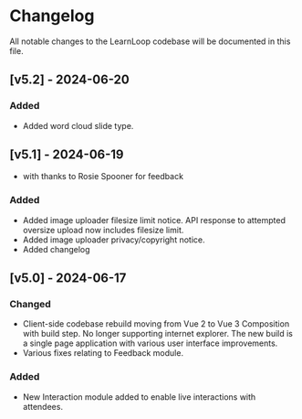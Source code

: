 # Changelog

All notable changes to the LearnLoop codebase will be documented in this file.

## [v5.2] - 2024-06-20

### Added

- Added word cloud slide type.

## [v5.1] - 2024-06-19

- with thanks to Rosie Spooner for feedback

### Added

- Added image uploader filesize limit notice. API response to attempted oversize upload now includes filesize limit.
- Added image uploader privacy/copyright notice.
- Added changelog

## [v5.0] - 2024-06-17

### Changed

- Client-side codebase rebuild moving from Vue 2 to Vue 3 Composition with build step. No longer supporting internet explorer. The new build is a single page application with various user interface improvements.
- Various fixes relating to Feedback module.

### Added

- New Interaction module added to enable live interactions with attendees.
